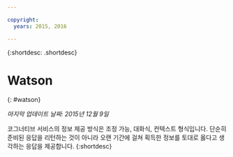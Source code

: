 ```yaml
---

copyright:
  years: 2015, 2016

---
```


{:shortdesc: .shortdesc} 

# Watson
{: #watson}

*마지막 업데이트 날짜: 2015년 12월 9일*

코그너티브 서비스의 정보 제공 방식은 조정 가능, 대화식, 컨텍스트 형식입니다. 단순히 준비된 응답을 리턴하는 것이 아니라 오랜 기간에 걸쳐 획득한 정보를 토대로 옳다고 생각하는 응답을 제공합니다.
{:shortdesc}




